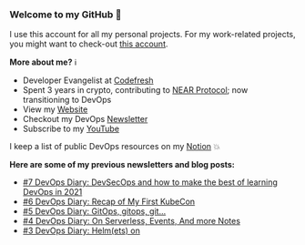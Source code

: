 ### Welcome to my GitHub :turtle:

I use this account for all my personal projects. For my work-related projects, you might want to check-out [this account](https://github.com/anais-codefresh).

**More about me?** :information_source:
* Developer Evangelist at [Codefresh](https://codefresh.io/)
* Spent 3 years in crypto, contributing to [NEAR Protocol](https://github.com/near); now transitioning to DevOps
* View my [Website](https://anaisurl.com/)
* Checkout my DevOps [Newsletter](https://blog.anaisurl.com/tag/devops)
* Subscribe to my [YouTube](https://www.youtube.com/channel/UCb4mfRT5UWpjoUQRcIE2qOQ)

I keep a list of public DevOps resources on my [Notion](https://www.notion.so/DevOps-Diary-2e5c82e48d374442858fc8295070a4b8) :boom:

**Here are some of my previous newsletters and blog posts:**
<!-- BLOG-POST-LIST:START -->
- [#7 DevOps Diary: DevSecOps and how to make the best of learning DevOps in 2021](https://blog.anaisurl.com/7-devops-diary/)
- [#6 DevOps Diary: Recap of My First KubeCon](https://blog.anaisurl.com/6-devops-diary/)
- [#5 DevOps Diary: GitOps, gitops, git...](https://blog.anaisurl.com/5-devops-diary/)
- [#4 DevOps Diary: On Serverless, Events, And more Notes](https://blog.anaisurl.com/4-devops-diary/)
- [#3 DevOps Diary: Helm(ets) on](https://blog.anaisurl.com/3-devops-diary-helm-ets-on/)
<!-- BLOG-POST-LIST:END -->

